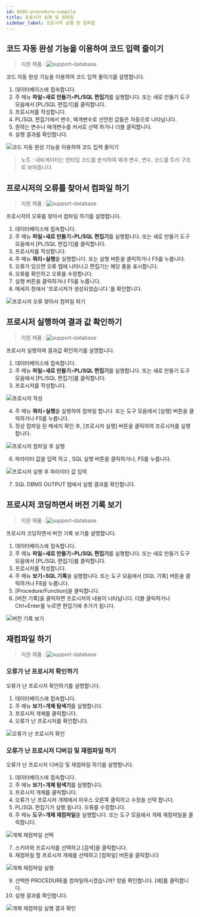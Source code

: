 ```yaml
---
id: 0205-procedure-compile
title: 프로시저 실행 및 컴파일
sidebar_label: 프로시저 실행 및 컴파일
---
```



## 코드 자동 완성 기능을 이용하여 코드 입력 줄이기
> 지원 제품 :
> ![support-database](<http://www.sqlgate.com/docs-badge/oracle,postgresql,db2,tibero>)

코드 자동 완성 기능을 이용하여 코드 입력 줄이기를 설명합니다.

1. 데이터베이스에 접속합니다.
2. 주 메뉴 **파일**>**새로 만들기**>**PL/SQL 편집기**를 실행합니다. 또는 새로 만들기 도구 모음에서 [PL/SQL 편집기]를 클릭합니다.
3. 프로시저를 작성합니다.
4. PL/SQL 편집기에서 변수, 매개변수로 선언된 값들은 자동으로 나타납니다.
5. 원하는 변수나 매개변수를 커서로 선택 하거나 더블 클릭합니다.
6. 실행 결과를 확인합니다.

![코드 자동 완성 기능을 이용하여 코드 입력 줄이기](https://s3.ap-northeast-2.amazonaws.com/sqlgate-resource/captures/precedure/procedures-autocomplete-ko.png)
> 노트 : 내비게이터는 런타임 코드를 분석하여 매개 변수, 변수, 코드를 트리 구조로 보여줍니다.



## 프로시저의 오류를 찾아서 컴파일 하기
> 지원 제품 :
> ![support-database](<http://www.sqlgate.com/docs-badge/oracle,postgresql,db2,tibero>)

프로시저의 오류를 찾아서 컴파일 하기를 설명합니다.

1. 데이터베이스에 접속합니다.
2. 주 메뉴 **파일**>**새로 만들기**>**PL/SQL 편집기**를 실행합니다. 또는 새로 만들기 도구 모음에서 [PL/SQL 편집기]를 클릭합니다.
3. 프로시저를 작성합니다.
4. 주 메뉴 **쿼리**>**실행**을 실행합니다. 또는 실행 버튼을 클릭하거나 F5를 누릅니다.
5. 오류가 있으면 오류 탭에 나타나고 편집기는 해당 줄을 표시합니다.
6. 오류를 확인하고 오류를 수정합니다.
7. 실행 버튼을 클릭하거나 F5를 누릅니다.
8. 메세지 창에서 '프로시저가 생성되었습니다.'를 확인합니다.

![프로시저 오류 찾아서 컴파일 하기](https://s3.ap-northeast-2.amazonaws.com/sqlgate-resource/captures/precedure/procedure-compile-find-error-ko.png)



## 프로시저 실행하여 결과 값 확인하기
> 지원 제품 :
> ![support-database](<http://www.sqlgate.com/docs-badge/oracle,postgresql,db2,tibero>)

프로시저 실행하여 결과값 확인하기를 설명합니다.

1. 데이터베이스에 접속합니다.
2. 주 메뉴 **파일**>**새로 만들기**>**PL/SQL 편집기**를 실행합니다. 또는 새로 만들기 도구 모음에서 [PL/SQL 편집기]를 클릭합니다.
3. 프로시저를 작성합니다.

![프로시저 작성](https://s3.ap-northeast-2.amazonaws.com/sqlgate-resource/captures/precedure/procedure-check-result-01-ko.png)

4. 주 메뉴 **쿼리**>**실행**을 실행하여 컴파일 합니다. 또는 도구 모음에서 [실행] 버튼을 클릭하거나 F5를 누릅니다.
5. 정상 컴파일 된 메세지 확인 후, [프로시저 실행] 버튼을 클릭하여 프로시저를 실행 합니다.

![프로시저 컴파일 후 실행](https://s3.ap-northeast-2.amazonaws.com/sqlgate-resource/captures/precedure/procedure-check-result-02-ko.png)

6. 파라미터 값을 입력 하고 , SQL 실행 버튼을 클릭하거나, F5를 누릅니다.

![프로시저 실행 후 파라미터 값 입력](https://s3.ap-northeast-2.amazonaws.com/sqlgate-resource/captures/precedure/procedure-check-result-03-ko.png)

7. SQL DBMS OUTPUT 탭에서 실행 결과를 확인합니다.



## 프로시저 코딩하면서 버전 기록 보기
> 지원 제품 :
> ![support-database](<http://www.sqlgate.com/docs-badge/oracle,postgresql,db2,tibero>)

프로시저 코딩하면서 버전 기록 보기를 설명합니다.

1. 데이터베이스에 접속합니다.
2. 주 메뉴 **파일**>**새로 만들기**>**PL/SQL 편집기**를 실행합니다. 또는 새로 만들기 도구 모음에서 [PL/SQL 편집기]를 클릭합니다.
3. 프로시저를 작성합니다.
4. 주 메뉴 **보기**>**SQL 기록**을 실행합니다. 또는 도구 모음에서 [SQL 기록] 버튼을 클릭하거나 F8을 누릅니다.
5. [Procedure/Function]을 클릭합니다.
6. [버전 기록]을 클릭하면 프로시저의 내용이 나타납니다. 더블 클릭하거나 Ctrl+Enter를 누르면 편집기에 추가가 됩니다.

![버전 기록 보기](https://s3.ap-northeast-2.amazonaws.com/sqlgate-resource/captures/precedure/procedure-view-version-ko.png)

## 재컴파일 하기
> 지원 제품 :
> ![support-database](<http://www.sqlgate.com/docs-badge/oracle,tibero>)

### 오류가 난 프로시저 확인하기
오류가 난 프로시저 확인하기를 설명합니다.

1. 데이터베이스에 접속합니다.
2. 주 메뉴 **보기**>**개체 탐색기**를 실행합니다.
3. 프로시저 개체를 클릭합니다.
4. 오류가 난 프로시저를 확인합니다.

![오류가 난 프로시저 확인](https://s3.ap-northeast-2.amazonaws.com/sqlgate-resource/captures/precedure/precedure-recompile-01-ko.png)



### 오류가 난 프로시저 디버깅 및 재컴파일 하기

오류가 난 프로시저 디버깅 및 재컴파일 하기를 설명합니다.

1. 데이터베이스에 접속합니다.
2. 주 메뉴 **보기**>**개체 탐색기**를 실행합니다.
3. 프로시저 개체를 클릭합니다.
4. 오류가 난 프로시저 개체에서 마우스 오른쪽 클릭하고 수정을 선택 합니다.
5. PL/SQL 편집기가 실행 됩니다. 오류를 수정합니다.
6. 주 메뉴 **도구**>**개체 재컴파일**을 실행합니다. 또는 도구 모음에서 개체 재컴파일을 클릭합니다.

![개체 재컴파일 선택](https://s3.ap-northeast-2.amazonaws.com/sqlgate-resource/captures/precedure/precedure-recompile-02-ko.png)


7. 스키마와 프로시저를 선택하고 [검색]을 클릭합니다.
8. 재컴파일 할 프로시저 개체를 선택하고 [컴파일] 버튼을 클릭합니다

![개체 재컴파일 실행](https://s3.ap-northeast-2.amazonaws.com/sqlgate-resource/captures/precedure/precedure-recompile-03-ko.png)

9. 선택한 PROCEDURE를 컴파일하시겠습니까? 창을 확인합니다. [예]를 클릭합니다.
10. 실행 결과를 확인합니다.

![개체 재컴파일 실행 결과 확인](https://s3.ap-northeast-2.amazonaws.com/sqlgate-resource/captures/precedure/precedure-recompile-04-ko.png)


